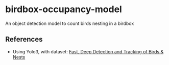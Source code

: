# birdbox-occupancy-model
An object detection model to count birds nesting in a birdbox

## References
- Using Yolo3, with dataset: [Fast, Deep Detection and Tracking of Birds & Nests](http://vision.cis.udel.edu/pubs/2016/WRS16/fast-deep-detection.pdf)
